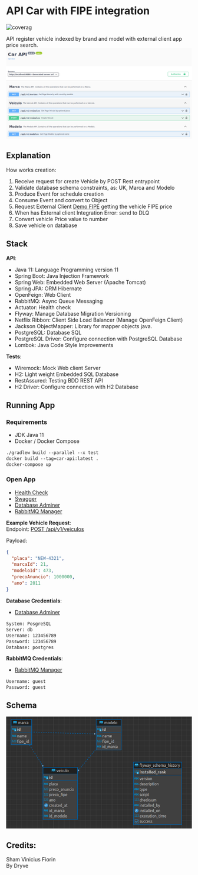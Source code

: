 # API Car with FIPE integration
![coverag](https://img.shields.io/badge/coverage-92%25-darkgreen)

API register vehicle indexed by brand and model with external client app price search.
![alt text][8]

## Explanation
How works creation:
1. Receive request for create Vehicle by POST Rest entrypoint
2. Validate database schema constraints, as: UK, Marca and Modelo
3. Produce Event for schedule creation
4. Consume Event and convert to Object
5. Request External Client [Demo FIPE][6] getting the vehicle FIPE price
6. When has External client Integration Error: send to DLQ
7. Convert vehicle Price value to number
8. Save vehicle on database

## Stack

__API__:

- Java 11: Language Programming version 11
- Spring Boot: Java Injection Framework
- Spring Web: Embedded Web Server (Apache Tomcat)
- Spring JPA: ORM Hibernate
- OpenFeign: Web Client
- RabbitMQ: Async Queue Messaging
- Actuator: Health check
- Flyway: Manage Database Migration Versioning
- Netflix Ribbon: Client Side Load Balancer (Manage OpenFeign Client)
- Jackson ObjectMapper: Library for mapper objects java.
- PostgreSQL: Database SQL
- PostgreSQL Driver: Configure connection with PostgreSQL Database
- Lombok: Java Code Style Improvements

__Tests__:

- Wiremock: Mock Web client Server
- H2: Light weight Embedded SQL Database
- RestAssured: Testing BDD REST API
- H2 Driver: Configure connection with H2 Database

## Running App

### Requirements

- JDK Java 11
- Docker / Docker Compose


```shell
./gradlew build --parallel --x test
docker build --tag=car-api:latest .
docker-compose up
```

### Open App

- [Health Check][4]
- [Swagger][1]
- [Database Adminer][2]
- [RabbitMQ Manager][3]

__Example Vehicle Request__:  
Endpoint: [POST /api/v1/veiculos][5]

Payload:

```json
{
  "placa": "NEW-4321",
  "marcaId": 21,
  "modeloId": 473,
  "precoAnuncio": 1000000,
  "ano": 2011
}
```

__Database Credentials__:

- [Database Adminer][2]

```shell
System: PosgreSQL
Server: db
Username: 123456789
Password: 123456789
Database: postgres
```

__RabbitMQ Credentials__:

- [RabbitMQ Manager][3]
```shell
Username: guest
Password: guest
```


## Schema
![alt text][7]

## Credits:

Sham Vinicius Fiorin  
By Dryve

[1]: http://localhost:8080/swagger-ui/index.html

[2]: http://localhost:9000

[3]: http://localhost:15672

[4]: http://localhost:8080/actuator/health

[5]: http://localhost:8080/swagger-ui/index.html#/Veiculo/createVeiculo

[6]: https://github.com/giovanigenerali/fipe-json

[7]: https://github.com/skatesham/api-car-manager-with-fipe/blob/main/imgs/schema.png?raw=true

[8]: https://github.com/skatesham/api-car-manager-with-fipe/blob/main/imgs/openapi.png?raw=true
